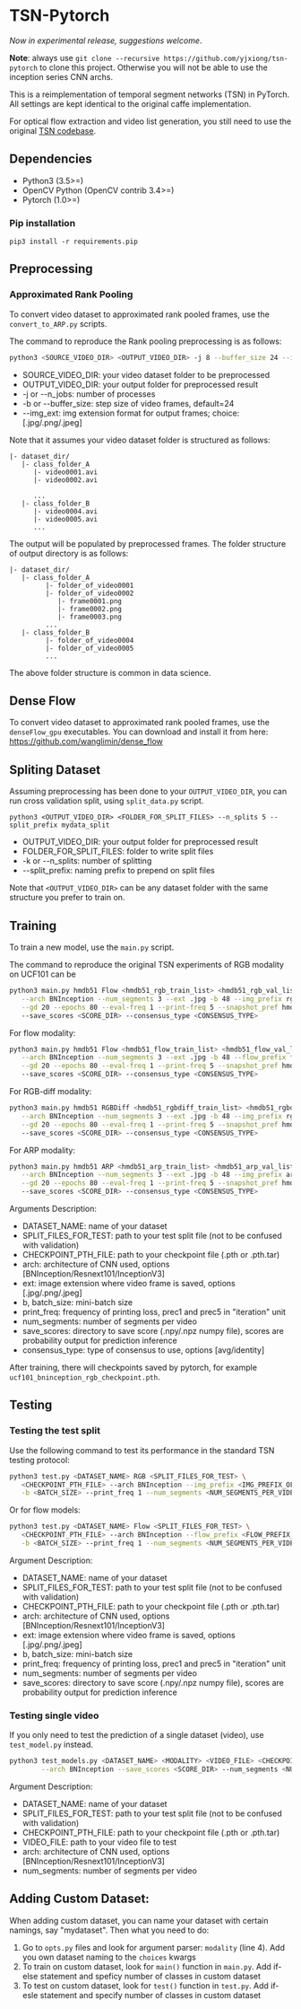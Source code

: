 # TSN-Pytorch

*Now in experimental release, suggestions welcome*.

**Note**: always use `git clone --recursive https://github.com/yjxiong/tsn-pytorch` to clone this project. 
Otherwise you will not be able to use the inception series CNN archs. 

This is a reimplementation of temporal segment networks (TSN) in PyTorch. All settings are kept identical to the original caffe implementation.

For optical flow extraction and video list generation, you still need to use the original [TSN codebase](https://github.com/yjxiong/temporal-segment-networks).


## Dependencies

* Python3 (3.5>=)
* OpenCV Python (OpenCV contrib 3.4>=)
* Pytorch (1.0>=)

### Pip installation
```
pip3 install -r requirements.pip
```


## Preprocessing

### Approximated Rank Pooling
To convert video dataset to approximated rank pooled frames, use the `convert_to_ARP.py` scripts.

The command to reproduce the Rank pooling preprocessing is as follows:

```bash
python3 <SOURCE_VIDEO_DIR> <OUTPUT_VIDEO_DIR> -j 8 --buffer_size 24 --img_ext .jpg

```

*  SOURCE_VIDEO_DIR: your video dataset folder to be preprocessed 
*  OUTPUT_VIDEO_DIR: your output folder for preprocessed result
*  -j or --n_jobs: number of processes
* -b or --buffer_size: step size of video frames, default=24
* --img_ext: img extension format for output frames; choice: [.jpg/.png/.jpeg]

Note that it assumes your video dataset folder is structured as follows:
```
|- dataset_dir/
   |- class_folder_A
      |- video0001.avi
      |- video0002.avi

      ...
   |- class_folder_B
      |- video0004.avi
      |- video0005.avi
      ...
```

The output will be populated by preprocessed frames. The folder structure of output directory is as follows:
```
|- dataset_dir/
   |- class_folder_A
         |- folder_of_video0001
         |- folder_of_video0002
            |- frame0001.png
            |- frame0002.png
            |- frame0003.png
         ...
   |- class_folder_B
         |- folder_of_video0004
         |- folder_of_video0005
         ...
```


The above folder structure is common in data science.

## Dense Flow

To convert video dataset to approximated rank pooled frames, use the `denseFlow_gpu` executables. 
You can download and install it from here: https://github.com/wanglimin/dense_flow


## Spliting Dataset
Assuming preprocessing has been done to your `OUTPUT_VIDEO_DIR`, you can run cross validation split, using `split_data.py` script.

```
python3 <OUTPUT_VIDEO_DIR> <FOLDER_FOR_SPLIT_FILES> --n_splits 5 --split_prefix mydata_split
```

*  OUTPUT_VIDEO_DIR: your output folder for preprocessed result
* FOLDER_FOR_SPLIT_FILES: folder to write split files
*  -k or --n_splits: number of splitting
* --split_prefix: naming prefix to prepend on split files


Note that `<OUTPUT_VIDEO_DIR>` can be any dataset folder with the same structure you prefer to train on.


## Training

To train a new model, use the `main.py` script.

The command to reproduce the original TSN experiments of RGB modality on UCF101 can be 

```bash
python3 main.py hmdb51 Flow <hmdb51_rgb_train_list> <hmdb51_rgb_val_list>  \
   --arch BNInception --num_segments 3 --ext .jpg -b 48 --img_prefix rgb --lr 0.001 --lr_steps 20 40 \
   --gd 20 --epochs 80 --eval-freq 1 --print-freq 5 --snapshot_pref hmdb51_bninception_rgb
   --save_scores <SCORE_DIR> --consensus_type <CONSENSUS_TYPE>
```

For flow modality:

```bash
python3 main.py hmdb51 Flow <hmdb51_flow_train_list> <hmdb51_flow_val_list>  \
   --arch BNInception --num_segments 3 --ext .jpg -b 48 --flow_prefix flow --lr 0.001 --lr_steps 20 40 \
   --gd 20 --epochs 80 --eval-freq 1 --print-freq 5 --snapshot_pref hmdb51_bninception_flow
   --save_scores <SCORE_DIR> --consensus_type <CONSENSUS_TYPE>
```

For RGB-diff modality:

```bash
python3 main.py hmdb51 RGBDiff <hmdb51_rgbdiff_train_list> <hmdb51_rgbdiff_val_list>  \
   --arch BNInception --num_segments 3 --ext .jpg -b 48 --img_prefix rgb --lr 0.001 --lr_steps 20 40 \
   --gd 20 --epochs 80 --eval-freq 1 --print-freq 5 --snapshot_pref hmdb51_bninception_rgbdiff
   --save_scores <SCORE_DIR> --consensus_type <CONSENSUS_TYPE>
```

For ARP modality:
```bash
python3 main.py hmdb51 ARP <hmdb51_arp_train_list> <hmdb51_arp_val_list>  \
   --arch BNInception --num_segments 3 --ext .jpg -b 48 --img_prefix arp --lr 0.001 --lr_steps 20 40 \
   --gd 20 --epochs 80 --eval-freq 1 --print-freq 5 --snapshot_pref hmdb51_bninception_arp
   --save_scores <SCORE_DIR> --consensus_type <CONSENSUS_TYPE>
```

Arguments Description:

* DATASET_NAME: name of your dataset
* SPLIT_FILES_FOR_TEST: path to your test split file (not to be confused with validation)
* CHECKPOINT_PTH_FILE: path to your checkpoint file (.pth or .pth.tar)
* arch: architecture of CNN used, options [BNInception/Resnext101/InceptionV3]
* ext: image extension where video frame is saved, options [.jpg/.png/.jpeg]
* b, batch_size: mini-batch size
* print_freq: frequency of printing loss, prec1 and prec5 in "iteration" unit
* num_segments: number of segments per video
* save_scores: directory to save score (.npy/.npz numpy file), scores are probability output for prediction inference
* consensus_type: type of consensus to use, options [avg/identity]


After training, there will checkpoints saved by pytorch, for example `ucf101_bninception_rgb_checkpoint.pth`.


## Testing

### Testing the test split

Use the following command to test its performance in the standard TSN testing protocol:

```bash
python3 test.py <DATASET_NAME> RGB <SPLIT_FILES_FOR_TEST> \
   <CHECKPOINT_PTH_FILE> --arch BNInception --img_prefix <IMG_PREFIX_OF_DATASET_FRAMES> --ext <.png|.jpg|.jpeg> \
   -b <BATCH_SIZE> --print_freq 1 --num_segments <NUM_SEGMENTS_PER_VIDEO> --save_scores <SCORE_DIR>

```

Or for flow models:
 
```bash
python3 test.py <DATASET_NAME> Flow <SPLIT_FILES_FOR_TEST> \
   <CHECKPOINT_PTH_FILE> --arch BNInception --flow_prefix <FLOW_PREFIX_OF_DATASET_FRAMES> --ext <.png|.jpg|.jpeg> \
   -b <BATCH_SIZE> --print_freq 1 --num_segments <NUM_SEGMENTS_PER_VIDEO> --save_scores <SCORE_DIR>
```

Argument Description:

* DATASET_NAME: name of your dataset
* SPLIT_FILES_FOR_TEST: path to your test split file (not to be confused with validation)
* CHECKPOINT_PTH_FILE: path to your checkpoint file (.pth or .pth.tar)
* arch: architecture of CNN used, options [BNInception/Resnext101/InceptionV3]
* ext: image extension where video frame is saved, options [.jpg/.png/.jpeg]
* b, batch_size: mini-batch size
* print_freq: frequency of printing loss, prec1 and prec5 in "iteration" unit
* num_segments: number of segments per video
* save_scores: directory to save score (.npy/.npz numpy file), scores are probability output for prediction inference


### Testing single video

If you only need to test the prediction of a single dataset (video), use `test_model.py` instead.

```bash
python3 test_models.py <DATASET_NAME> <MODALITY> <VIDEO_FILE> <CHECKPOINT_PTH_FILE> \
		--arch BNInception --save_scores <SCORE_DIR> --num_segments <NUM_SEGMENTS_PER_VIDEO>
```

Argument Description:

* DATASET_NAME: name of your dataset
* SPLIT_FILES_FOR_TEST: path to your test split file (not to be confused with validation)
* CHECKPOINT_PTH_FILE: path to your checkpoint file (.pth or .pth.tar)
* VIDEO_FILE: path to your video file to test
* arch: architecture of CNN used, options [BNInception/Resnext101/InceptionV3]
* num_segments: number of segments per video
 

## Adding Custom Dataset:
When adding custom dataset, you can name your dataset with certain namings, say "mydataset". 
Then what you need to do:

1. Go to `opts.py` files and look for argument parser: `modality` (line 4). Add you own dataset naming to the `choices` kwargs
2. To train on custom dataset, look for `main()` function in `main.py`. Add if-else statement and speficy number of classes in custom dataset
3. To test on custom dataset, look for `test()` function in `test.py`. Add if-esle statement and specify number of classes in custom dataset

